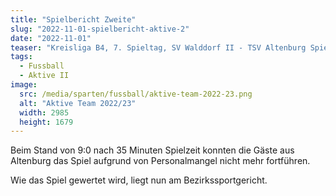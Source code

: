 ```yaml
---
title: "Spielbericht Zweite"
slug: "2022-11-01-spielbericht-aktive-2"
date: "2022-11-01"
teaser: "Kreisliga B4, 7. Spieltag, SV Walddorf II - TSV Altenburg Spielabbruch"
tags:
  - Fussball
  - Aktive II
image:
  src: /media/sparten/fussball/aktive-team-2022-23.png
  alt: "Aktive Team 2022/23"
  width: 2985
  height: 1679 
---
```

Beim Stand von 9:0 nach 35 Minuten Spielzeit konnten die Gäste aus Altenburg das Spiel aufgrund von Personalmangel nicht mehr fortführen.

Wie das Spiel gewertet wird, liegt nun am Bezirkssportgericht.
